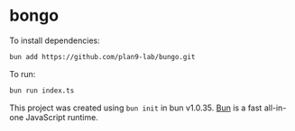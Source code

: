 # bongo

To install dependencies:

```bash
bun add https://github.com/plan9-lab/bungo.git
```

To run:

```bash
bun run index.ts
```

This project was created using `bun init` in bun v1.0.35. [Bun](https://bun.sh) is a fast all-in-one JavaScript runtime.
